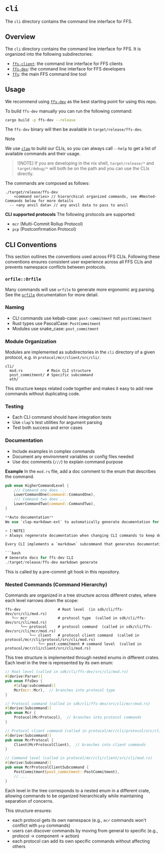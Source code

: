# `cli`

The `cli` directory contains the command line interface for FFS.

## Overview

The `cli` directory contains the command line interface for FFS. It is organized into the following subdirectories:

- [`ffs-client`](./ffs-client/README.md): the command line interface for FFS clients
- [`ffs-dev`](./ffs-dev/README.md): the command line interface for FFS developers
- [`ffs`](./ffs/README.md): the main FFS command line tool

## Usage

We recommend using [`ffs-dev`](sdk/cli/ffs-dev/README.md) as the best starting point for using this repo.

To build `ffs-dev` manually you can run the following command:

```bash
cargo build -p ffs-dev --release
```

The `ffs-dev` binary will then be available in `target/release/ffs-dev`. 

> [!NOTE]
> We use [`clap`](https://docs.rs/clap/latest/clap/) to build our CLIs, so you can always call `--help` to get a list of available commands and their usage.

> ![NOTE]
> If you are developing in the nix shell, `target/release/*` and `target/debug/*` will both be on the path and you can use the CLIs directly. 

The commands are composed as follows:

```
./target/release/ffs-dev 
    <command series> // hierarchical organized commands, see #Nested-Commands below for more details
  -- <any anvil data> // any anvil data to pass to anvil
```

**CLI supported protocols**
The following protocols are supported:

- `mcr` (Multi-Commit Rollup Protocol)
- `pcp` (Postconfirmation Protocol)


## CLI Conventions

This section outlines the conventions used across FFS CLIs. Following these conventions ensures consistent user experience across all FFS CLIs and prevents namespace conflicts between protocols.

### `orfile::Orfile`

Many commands will use `orfile` to generate more ergonomic arg parsing. See the [`orfile`](https://github.com/movementlabsxyz/orfile) documentation for more detail. 

### Naming

- CLI commands use kebab-case: `post-commitment` not `postCommitment`
- Rust types use PascalCase: `PostCommitment`
- Modules use snake_case: `post_commitment`

### Module Organization

Modules are implemented as subdirectories in the `cli` directory of a given protocol, e.g. in `protocol/mcr/client/src/cli/`.

```
cli/
  mod.rs           # Main CLI structure
  post_commitment/ # Specific subcommand
  eth/
```

This structure keeps related code together and makes it easy to add new commands without duplicating code.

### Testing

- Each CLI command should have integration tests
- Use `clap`'s test utilities for argument parsing
- Test both success and error cases

### Documentation

- Include examples in complex commands
- Document any environment variables or config files needed
- Use doc comments (`///`) to explain command purpose

**Example**
In the `mod.rs` file, add a doc comment to the enum that describes the command.

```rust
pub enum HigherCommandLevel {
    /// Command one does ...
    LowerCommandOne(command::CommandOne),
    /// Command two does ...
    LowerCommandTwo(command::CommandTwo),
}

**Auto documentation**
We use `clap-markdown-ext` to automatically generate documentation for all CLI commands. This ensures documentation stays in sync with the actual implementation.

> [!NOTE]
> Always regenerate documentation when changing CLI commands to keep docs in sync with code.

Every CLI implements a `markdown` subcommand that generates documentation:

```bash
# Generate docs for ffs-dev CLI
./target/release/ffs-dev markdown generate
```

This is called by a pre-commit git hook in this repository. 

### Nested Commands (Command Hierarchy)

Commands are organized in a tree structure across different crates, where each level narrows down the scope:

```
ffs-dev                 # Root level  (in sdk/cli/ffs-dev/src/cli/mod.rs)
   └── mcr              # protocol type  (called in sdk/cli/ffs-dev/src/cli/mod.rs)
       └── protocol     # protocol command  (called in sdk/cli/ffs-dev/src/cli/mcr/mod.rs)
           └── client   # protocol client command  (called in protocol/mcr/cli/protocol/src/cli/mod.rs)
               └── post-commitment # command level  (called in protocol/mcr/cli/client/src/cli/mod.rs)
```

This tree structure is implemented through nested enums in different crates. Each level in the tree is represented by its own enum:

```rust
// Root level (called in sdk/cli/ffs-dev/src/cli/mod.rs)
#[derive(Parser)]
pub enum FfsDev {
    #[clap(subcommand)]
    Mcr(mcr::Mcr),  // branches into protocol type
}

// Protocol command (called in sdk/cli/ffs-dev/src/cli/mcr/mod.rs)
#[derive(Subcommand)]
pub enum Mcr {
    Protocol(McrProtocol),  // branches into protocol commands
}

// Protocol client command (called in protocol/mcr/cli/protocol/src/cli/mod.rs)
#[derive(Subcommand)]
pub enum McrProtocol {
    Client(McrProtocolClient),  // branches into client commands
}

// Command level (called in protocol/mcr/cli/client/src/cli/mod.rs)
#[derive(Subcommand)]
pub enum McrProtocolClientSubcommand {
    PostCommitment(post_commitment::PostCommitment),
    // ...
}
```

Each level in the tree corresponds to a nested enum in a different crate, allowing commands to be organized hierarchically while maintaining separation of concerns.

This structure ensures:

- each protocol gets its own namespace (e.g., `mcr` commands won't conflict with `pcp` commands)
- users can discover commands by moving from general to specific (e.g., protocol → component → action)
- each protocol can add its own specific commands without affecting others
